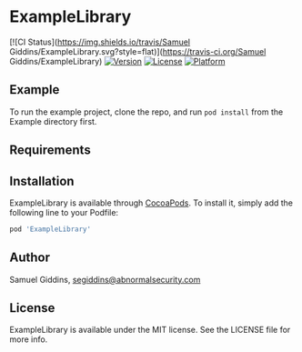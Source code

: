 # ExampleLibrary

[![CI Status](https://img.shields.io/travis/Samuel Giddins/ExampleLibrary.svg?style=flat)](https://travis-ci.org/Samuel Giddins/ExampleLibrary)
[![Version](https://img.shields.io/cocoapods/v/ExampleLibrary.svg?style=flat)](https://cocoapods.org/pods/ExampleLibrary)
[![License](https://img.shields.io/cocoapods/l/ExampleLibrary.svg?style=flat)](https://cocoapods.org/pods/ExampleLibrary)
[![Platform](https://img.shields.io/cocoapods/p/ExampleLibrary.svg?style=flat)](https://cocoapods.org/pods/ExampleLibrary)

## Example

To run the example project, clone the repo, and run `pod install` from the Example directory first.

## Requirements

## Installation

ExampleLibrary is available through [CocoaPods](https://cocoapods.org). To install
it, simply add the following line to your Podfile:

```ruby
pod 'ExampleLibrary'
```

## Author

Samuel Giddins, segiddins@abnormalsecurity.com

## License

ExampleLibrary is available under the MIT license. See the LICENSE file for more info.
